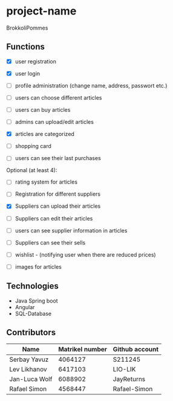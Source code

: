# project-name
BrokkoliPommes

## Functions
- [X] user registration
- [X] user login
- [ ] profile administration (change name, address, passwort etc.)
- [ ] users can choose different articles
- [ ] users can buy articles
- [ ] admins can upload/edit articles
- [X] articles are categorized
- [ ] shopping card
- [ ] users can see their last purchases


Optional (at least 4):
- [ ] rating system for articles
- [ ] Registration for different suppliers
- [X] Suppliers can upload their articles
- [ ] Suppliers can edit their articles
- [ ] users can see supplier information in articles
- [ ] Suppliers can see their sells
- [ ] wishlist - (notifying user when there are reduced prices)
- [ ] images for articles



## Technologies
- Java Spring boot
- Angular
- SQL-Database


## Contributors
| Name | Matrikel number | Github account |
| --- | --- | --- |
| Serbay Yavuz | 4064127 | S211245 |
| Lev Likhanov | 6417103 | LIO-LIK |
| Jan-Luca Wolf | 6088902 | JayReturns |
| Rafael Simon | 4568447 | Rafael-Simon |
